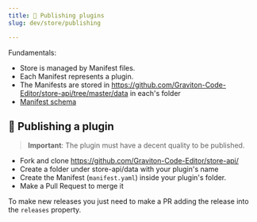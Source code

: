 ```yaml
---
title: 🎠 Publishing plugins
slug: dev/store/publishing

---
```


Fundamentals:
* Store is managed by Manifest files.
* Each Manifest represents a plugin.
* The Manifests are stored in https://github.com/Graviton-Code-Editor/store-api/tree/master/data in each's folder
* [Manifest schema](manifest)


## 🎉 Publishing a plugin

> **Important**: The plugin must have a decent quality to be published. 

* Fork and clone https://github.com/Graviton-Code-Editor/store-api/
* Create a folder under store-api/data with your plugin's name
* Create the Manifest (`manifest.yaml`) inside your plugin's folder.
* Make a Pull Request to merge it

To make new releases you just need to make a PR adding the release into the `releases` property.
